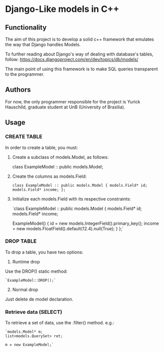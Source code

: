 # Django-Like models in C++

## Functionality

The aim of this project is to develop a solid c++ framework that emulates the way that Django handles Models.

To further reading about Django's way of dealing with database's tables, follow:
https://docs.djangoproject.com/en/dev/topics/db/models/

The main point of using this framework is to make SQL queries transparent to the programmer.

## Authors

For now, the only programmer responsible for the project is Yurick Hauschild, graduate student at UnB (University of Brasilia).

## Usage

### CREATE TABLE

In order to create a table, you must:

1. Create a subclass of models.Model, as follows:

    class ExampleModel :: public models.Model;

2. Create the columns as models.Field:

    `class ExampleModel :: public models.Model
    {
      models.Field* id;
      models.Field* income;
    };`
    
3. Initialize each models.Field with its respective constraints:

    `class ExampleModel :: public models.Model
    {
      models.Field* id;
      models.Field* income;

      ExampleModel()
      {
       id = new models.IntegerField().primary_key();
       income = new models.FloatField().default(12.4).null(True);
      }
    };`

### DROP TABLE

To drop a table, you have two options:

1. Runtime drop

Use the DROP() static method:

    `ExampleModel::DROP();`

2. Normal drop

Just delete de model declaration.

### Retrieve data (SELECT)

To retrieve a set of data, use the .filter() method. e.g.:

    `models.Model* m;
    list<models.QuerySet> ret;

    m = new ExampleModel;`
